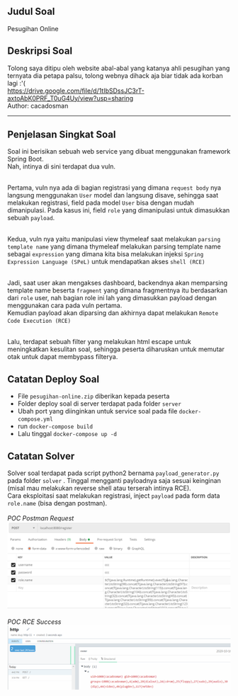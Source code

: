 ## Judul Soal
Pesugihan Online

## Deskripsi Soal
Tolong saya ditipu oleh website abal-abal yang katanya ahli pesugihan yang ternyata dia petapa palsu, tolong webnya dihack aja biar tidak ada korban lagi :'( <br>
https://drive.google.com/file/d/1tIbSDssJC3rT-axtoAbK0PRF_T0uG4Uy/view?usp=sharing
<br>
Author: cacadosman

---

## Penjelasan Singkat Soal
Soal ini berisikan sebuah web service yang dibuat menggunakan framework Spring Boot. <br>
Nah, intinya di sini terdapat dua vuln. <br><br>

Pertama, vuln nya ada di bagian registrasi yang dimana `request body` nya langsung menggunakan `User` model dan langsung disave,
sehingga saat melakukan registrasi, field pada model `User` bisa dengan mudah dimanipulasi. Pada kasus ini, field `role` yang dimanipulasi untuk dimasukkan sebuah `payload`.<br><br>

Kedua, vuln nya yaitu manipulasi view thymeleaf saat melakukan `parsing template name` yang dimana thymeleaf melakukan
parsing template name sebagai `expression` yang dimana kita bisa melakukan injeksi `Spring Expression Language (SPeL)` untuk 
mendapatkan akses `shell (RCE)`<br><br>

Jadi, saat user akan mengakses dashboard, backendnya akan memparsing template name beserta `fragment` yang dimana fragmentnya itu berdasarkan dari `role` user, nah bagian role ini lah yang dimasukkan payload dengan menggunakan cara pada vuln pertama.<br>
Kemudian payload akan diparsing dan akhirnya dapat melakukan `Remote Code Execution (RCE)`
<br><br>

Lalu, terdapat sebuah filter yang melakukan html escape untuk meningkatkan kesulitan soal, sehingga peserta diharuskan 
untuk memutar otak untuk dapat membypass filterya.<br>

## Catatan Deploy Soal
- File `pesugihan-online.zip` diberikan kepada peserta
- Folder deploy soal di server terdapat pada folder `server`
- Ubah port yang diinginkan untuk service soal pada file `docker-compose.yml`
- run `docker-compose build`
- Lalu tinggal `docker-compose up -d`

## Catatan Solver
Solver soal terdapat pada script python2 bernama `payload_generator.py` pada folder `solver` . Tinggal mengganti payloadnya saja sesuai keinginan (misal mau melakukan reverse shell atau terserah intinya RCE).<br>
Cara eksploitasi saat melakukan registrasi, inject `payload` pada form data `role.name` (bisa dengan postman). <br>
<br>
*POC Postman Request*
![POC1](poc1.PNG)
<br><br>
*POC RCE Success*
![POC2](poc2.PNG)
<br>